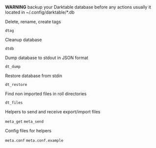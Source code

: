 **WARNING** backup your Darktable database before any actions
usually it located in ~/.config/darktable/*.db

Delete, rename, create tags

`dtag`

Cleanup database

`dtdb`

Dump database to stdout in JSON format

`dt_dump`

Restore database from stdin

`dt_restore`

Find non imported files in roll directories

`dt_files`

Helpers to send and receive export/import files

`meta_get`
`meta_send`

Config files for helpers

`meta.conf`
`meta.conf.example`
